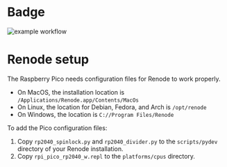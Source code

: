 # Badge
![example workflow](https://github.com/uofu-emb/2024-lab2-varun-disha/actions/workflows/main.yml/badge.svg)

# Renode setup
The Raspberry Pico needs configuration files for Renode to work properly.

* On MacOS, the installation location is `/Applications/Renode.app/Contents/MacOs`
* On Linux, the location for Debian, Fedora, and Arch is `/opt/renode`
* On Windows, the location is `C://Program Files/Renode`

To add the Pico configuration files:
1. Copy `rp2040_spinlock.py` and `rp2040_divider.py` to the `scripts/pydev` directory of your Renode installation.
1. Copy `rpi_pico_rp2040_w.repl` to the `platforms/cpus` directory.
